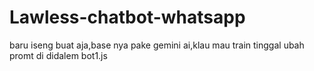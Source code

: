 # Lawless-chatbot-whatsapp
baru iseng buat aja,base nya pake gemini ai,klau mau train tinggal ubah promt di didalem bot1.js

